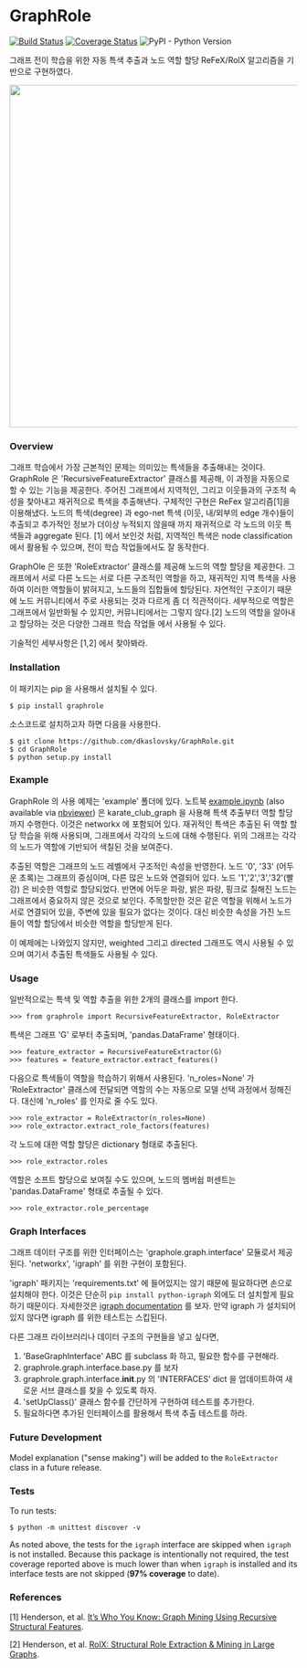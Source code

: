 # GraphRole

[![Build Status](https://travis-ci.com/dkaslovsky/GraphRole.svg?branch=master)](https://travis-ci.com/dkaslovsky/GraphRole)
[![Coverage Status](https://coveralls.io/repos/github/dkaslovsky/GraphRole/badge.svg?branch=master)](https://coveralls.io/github/dkaslovsky/GraphRole?branch=master)
![PyPI - Python Version](https://img.shields.io/pypi/pyversions/GraphRole)

그래프 전이 학습을 위한 자동 특색 추출과 노드 역할 할당
ReFeX/RolX 알고리즘을 기반으로 구현하였다.

<p align="center">
<img src="./examples/karate_graph.png" width=600>
</p>

### Overview
그래프 학습에서 가장 근본적인 문제는 의미있는 특색들을 추출해내는 것이다.
GraphRole 은 'RecursiveFeatureExtractor' 클래스를 제공해, 이 과정을 자동으로
할 수 있는 기능을 제공한다. 주어진 그래프에서 지역적인, 그리고 이웃들과의
구조적 속성을 찾아내고 재귀적으로 특색을 추출해낸다.
구체적인 구현은 ReFex 알고리즘[1]을 이용해냈다.
노드의 특색(degree) 과 ego-net 특색 (이웃, 내/외부의 edge 개수)들이 추출되고
추가적인 정보가 더이상 누적되지 않을때 까지 재귀적으로 각 노드의 이웃 특색들과
aggregate 된다. [1] 에서 보인것 처럼, 지역적인 특색은 node classification 에서
활용될 수 있으며, 전이 학습 작업들에서도 잘 동작한다.

GraphOle 은 또한 'RoleExtractor' 클래스를 제공해 노드의 역할 할당을 제공한다.
그래프에서 서로 다른 노드는 서로 다른 구조적인 역할을 하고, 재귀적인 지역
특색을 사용하여 이러한 역할들이 밝혀지고, 노드들의 집합들에 할당된다.
자연적인 구조이기 때문에 노드 커뮤니티에서 주로 사용되는 것과 다르게 좀 더
직관적이다. 세부적으로 역할은 그래프에서 일반화될 수 있지만, 커뮤니티에서는
그렇지 않다.[2] 노드의 역할을 알아내고 할당하는 것은 다양한 그래프 학습 작업들
에서 사용될 수 있다.

기술적인 세부사항은 [1,2] 에서 찾아봐라.

### Installation
이 패키지는 pip 을 사용해서 설치될 수 있다.
```
$ pip install graphrole
```
소스코드로 설치하고자 하면 다음을 사용한다.
```
$ git clone https://github.com/dkaslovsky/GraphRole.git
$ cd GraphRole
$ python setup.py install
```

### Example
GraphRole 의 사용 예제는 'example' 폴더에 있다. 노트북
[example.ipynb](./examples/example.ipynb)
(also available via [nbviewer](https://nbviewer.jupyter.org/github/dkaslovsky/GraphRole/blob/master/examples/example.ipynb))
은 karate_club_graph 을 사용해 특색 추출부터 역할 할당까지 수행한다.
이것은 networkx 에 포함되어 있다.
재귀적인 특색은 추출된 뒤 역할 할당 학습을 위해 사용되며, 그래프에서 각각의 노드에
대해 수행된다. 위의 그래프는 각각의 노드가 역할에 기반되어 색칠된 것을 보여준다.

추출된 역할은 그래프의 노드 레벨에서 구조적인 속성을 반영한다.
노드 '0', '33' (어두운 초록)는 그래프의 중심이며, 다른 많은 노드와 연결되어 있다.
노드 '1','2','3','32'(빨강) 은 비슷한 역할로 할당되었다.
반면에 어두운 파랑, 밝은 파랑, 핑크로 칠해진 노드는 그래프에서 중요하지 않은 것으로 보인다.
주목할만한 것은 같은 역할을 위해서 노드가 서로 연결되어 있을, 주변에 있을 필요가
없다는 것이다. 대신 비슷한 속성을 가진 노드들이 역할 할당에서 비슷한 역할을
할당받게 된다.

이 예제에는 나와있지 않지만, weighted 그리고 directed 그래프도 역시 사용될 수 있으며
여기서 추출된 특색들도 사용될 수 있다.

### Usage
일반적으로는 특색 및 역할 추출을 위한 2개의 클래스를 import 한다.
```
>>> from graphrole import RecursiveFeatureExtractor, RoleExtractor
```
특색은 그래프 'G' 로부터 추출되며, 'pandas.DataFrame' 형태이다.
```
>>> feature_extractor = RecursiveFeatureExtractor(G)
>>> features = feature_extractor.extract_features()
```
다음으로 특색들이 역할을 학습하기 위해서 사용된다.
'n_roles=None' 가 'RoleExtractor' 클래스에 전달되면 역할의 수는 자동으로 모델 선택 과정에서 정해진다.
대신에 'n_roles' 를 인자로 줄 수도 있다.
```
>>> role_extractor = RoleExtractor(n_roles=None)
>>> role_extractor.extract_role_factors(features)
```
각 노드에 대한 역할 할당은 dictionary 형태로 추출된다.
```
>>> role_extractor.roles
```
역할은 소프트 할당으로 보여질 수도 있으며, 노드의 멤버쉽 퍼센트는 'pandas.DataFrame'
형태로 추출될 수 있다.
```
>>> role_extractor.role_percentage
```

### Graph Interfaces
그래프 데이터 구조를 위한 인터페이스는 'graphole.graph.interface' 모듈로서
제공된다. 'networkx', 'igraph' 를 위한 구현이 포함된다.

'igraph' 패키지는 'requirements.txt' 에 들어있지는 않기 때문에 필요하다면
손으로 설치해야 한다. 이것은 단순히 `pip install python-igraph` 외에도 더
설치할게 필요하기 때문이다. 자세한것은
[igraph documentation](https://igraph.org/python/#pyinstall) 를 보자.
만약 igraph 가 설치되어 있지 않다면 igraph 를 위한 테스트는 스킵된다.

다른 그래프 라이브러리나 데이터 구조의 구현들을 넣고 싶다면,
1. 'BaseGraphInterface' ABC 를 subclass 화 하고, 필요한 함수를 구현해라.
  1. graphrole.graph.interface.base.py 를 보자
1. graphrole.graph.interface.__init__.py 의 'INTERFACES' dict 을 업데이트하여
새로운 서브 클래스를 찾을 수 있도록 하자.
1. 'setUpClass()' 클래스 함수를 간단하게 구현하여 테스트를 추가한다.
1. 필요하다면 추가된 인터페이스를 활용해서 특색 추출 테스트를 하라.

### Future Development
Model explanation ("sense making") will be added to the `RoleExtractor` class in a future release.

### Tests
To run tests:
```
$ python -m unittest discover -v
```
As noted above, the tests for the `igraph` interface are skipped when `igraph` is not installed.  Because this package is intentionally not required, the  test coverage reported above is much lower than when `igraph` is installed and its interface tests are not skipped (__97% coverage__ to date).

### References
[1] Henderson, et al. [It’s Who You Know: Graph Mining Using Recursive Structural Features](http://www.cs.cmu.edu/~leili/pubs/henderson-kdd2011.pdf).

[2] Henderson, et al. [RolX: Structural Role Extraction & Mining in Large Graphs](https://static.googleusercontent.com/media/research.google.com/en//pubs/archive/46591.pdf).
